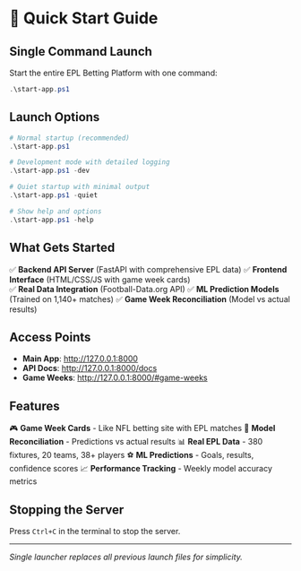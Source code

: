 # 🚀 Quick Start Guide

## Single Command Launch

Start the entire EPL Betting Platform with one command:

```powershell
.\start-app.ps1
```

## Launch Options

```powershell
# Normal startup (recommended)
.\start-app.ps1

# Development mode with detailed logging
.\start-app.ps1 -dev

# Quiet startup with minimal output
.\start-app.ps1 -quiet

# Show help and options
.\start-app.ps1 -help
```

## What Gets Started

✅ **Backend API Server** (FastAPI with comprehensive EPL data)
✅ **Frontend Interface** (HTML/CSS/JS with game week cards)  
✅ **Real Data Integration** (Football-Data.org API)
✅ **ML Prediction Models** (Trained on 1,140+ matches)
✅ **Game Week Reconciliation** (Model vs actual results)

## Access Points

- **Main App**: http://127.0.0.1:8000
- **API Docs**: http://127.0.0.1:8000/docs  
- **Game Weeks**: http://127.0.0.1:8000/#game-weeks

## Features

🎮 **Game Week Cards** - Like NFL betting site with EPL matches
🤖 **Model Reconciliation** - Predictions vs actual results
📊 **Real EPL Data** - 380 fixtures, 20 teams, 38+ players
⚽ **ML Predictions** - Goals, results, confidence scores
📈 **Performance Tracking** - Weekly model accuracy metrics

## Stopping the Server

Press `Ctrl+C` in the terminal to stop the server.

---

*Single launcher replaces all previous launch files for simplicity.*